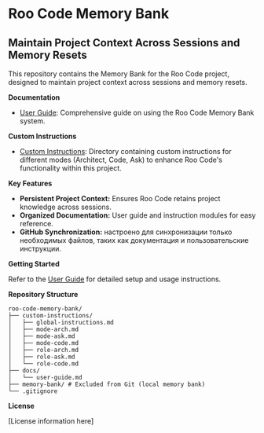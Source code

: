 # Roo Code Memory Bank

## Maintain Project Context Across Sessions and Memory Resets

This repository contains the Memory Bank for the Roo Code project, designed to maintain project context across sessions and memory resets. 

**Documentation**

- [User Guide](docs/user-guide.md): Comprehensive guide on using the Roo Code Memory Bank system.

**Custom Instructions**

- [Custom Instructions](custom-instructions/): Directory containing custom instructions for different modes (Architect, Code, Ask) to enhance Roo Code's functionality within this project.

**Key Features**

- **Persistent Project Context:** Ensures Roo Code retains project knowledge across sessions.
- **Organized Documentation:** User guide and instruction modules for easy reference.
- **GitHub Synchronization:** настроено для синхронизации только необходимых файлов, таких как документация и пользовательские инструкции.

**Getting Started**

Refer to the [User Guide](docs/user-guide.md) for detailed setup and usage instructions.

**Repository Structure**

```
roo-code-memory-bank/
├── custom-instructions/
│   ├── global-instructions.md
│   ├── mode-arch.md
│   ├── mode-ask.md
│   ├── mode-code.md
│   ├── role-arch.md
│   ├── role-ask.md
│   └── role-code.md
├── docs/
│   └── user-guide.md
├── memory-bank/ # Excluded from Git (local memory bank)
└── .gitignore 
```

**License**

[License information here]
